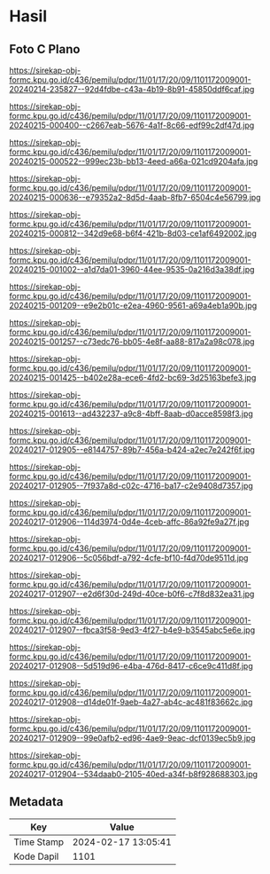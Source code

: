 # Hasil

## Foto C Plano

https://sirekap-obj-formc.kpu.go.id/c436/pemilu/pdpr/11/01/17/20/09/1101172009001-20240214-235827--92d4fdbe-c43a-4b19-8b91-45850ddf6caf.jpg

https://sirekap-obj-formc.kpu.go.id/c436/pemilu/pdpr/11/01/17/20/09/1101172009001-20240215-000400--c2667eab-5676-4a1f-8c66-edf99c2df47d.jpg

https://sirekap-obj-formc.kpu.go.id/c436/pemilu/pdpr/11/01/17/20/09/1101172009001-20240215-000522--999ec23b-bb13-4eed-a66a-021cd9204afa.jpg

https://sirekap-obj-formc.kpu.go.id/c436/pemilu/pdpr/11/01/17/20/09/1101172009001-20240215-000636--e79352a2-8d5d-4aab-8fb7-6504c4e56799.jpg

https://sirekap-obj-formc.kpu.go.id/c436/pemilu/pdpr/11/01/17/20/09/1101172009001-20240215-000812--342d9e68-b6f4-421b-8d03-ce1af6492002.jpg

https://sirekap-obj-formc.kpu.go.id/c436/pemilu/pdpr/11/01/17/20/09/1101172009001-20240215-001002--a1d7da01-3960-44ee-9535-0a216d3a38df.jpg

https://sirekap-obj-formc.kpu.go.id/c436/pemilu/pdpr/11/01/17/20/09/1101172009001-20240215-001209--e9e2b01c-e2ea-4960-9561-a69a4eb1a90b.jpg

https://sirekap-obj-formc.kpu.go.id/c436/pemilu/pdpr/11/01/17/20/09/1101172009001-20240215-001257--c73edc76-bb05-4e8f-aa88-817a2a98c078.jpg

https://sirekap-obj-formc.kpu.go.id/c436/pemilu/pdpr/11/01/17/20/09/1101172009001-20240215-001425--b402e28a-ece6-4fd2-bc69-3d25163befe3.jpg

https://sirekap-obj-formc.kpu.go.id/c436/pemilu/pdpr/11/01/17/20/09/1101172009001-20240215-001613--ad432237-a9c8-4bff-8aab-d0acce8598f3.jpg

https://sirekap-obj-formc.kpu.go.id/c436/pemilu/pdpr/11/01/17/20/09/1101172009001-20240217-012905--e8144757-89b7-456a-b424-a2ec7e242f6f.jpg

https://sirekap-obj-formc.kpu.go.id/c436/pemilu/pdpr/11/01/17/20/09/1101172009001-20240217-012905--7f937a8d-c02c-4716-ba17-c2e9408d7357.jpg

https://sirekap-obj-formc.kpu.go.id/c436/pemilu/pdpr/11/01/17/20/09/1101172009001-20240217-012906--114d3974-0d4e-4ceb-affc-86a92fe9a27f.jpg

https://sirekap-obj-formc.kpu.go.id/c436/pemilu/pdpr/11/01/17/20/09/1101172009001-20240217-012906--5c056bdf-a792-4cfe-bf10-f4d70de9511d.jpg

https://sirekap-obj-formc.kpu.go.id/c436/pemilu/pdpr/11/01/17/20/09/1101172009001-20240217-012907--e2d6f30d-249d-40ce-b0f6-c7f8d832ea31.jpg

https://sirekap-obj-formc.kpu.go.id/c436/pemilu/pdpr/11/01/17/20/09/1101172009001-20240217-012907--fbca3f58-9ed3-4f27-b4e9-b3545abc5e6e.jpg

https://sirekap-obj-formc.kpu.go.id/c436/pemilu/pdpr/11/01/17/20/09/1101172009001-20240217-012908--5d519d96-e4ba-476d-8417-c6ce9c411d8f.jpg

https://sirekap-obj-formc.kpu.go.id/c436/pemilu/pdpr/11/01/17/20/09/1101172009001-20240217-012908--d14de01f-9aeb-4a27-ab4c-ac481f83662c.jpg

https://sirekap-obj-formc.kpu.go.id/c436/pemilu/pdpr/11/01/17/20/09/1101172009001-20240217-012909--99e0afb2-ed96-4ae9-9eac-dcf0139ec5b9.jpg

https://sirekap-obj-formc.kpu.go.id/c436/pemilu/pdpr/11/01/17/20/09/1101172009001-20240217-012904--534daab0-2105-40ed-a34f-b8f928688303.jpg


## Metadata

| Key        | Value               |
| ---------- | ------------------- |
| Time Stamp | 2024-02-17 13:05:41 |
| Kode Dapil | 1101                |



